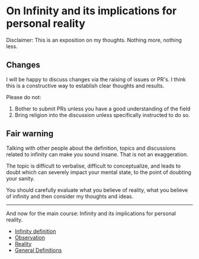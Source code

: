 # On Infinity and its implications for personal reality

Disclaimer: This is an exposition on my thoughts. Nothing more, nothing less.
 
## Changes

I will be happy to discuss changes via the raising of issues or PR's.
I think this is a constructive way to establish clear thoughts and results.

Please do not:
1. Bother to submit PRs unless you have a good understanding of the field
2. Bring religion into the discussion unless specifically instructed to do so.

## Fair warning
Talking with other people about the definition, topics and discussions related to infinity can make you sound insane. That is not an exaggeration. 

The topic is difficult to verbalise, difficult to conceptualize, and leads to doubt which can severely impact your mental state, to the point of doubting your sanity.

You should carefully evaluate what you believe of reality, what you believe of infinity and then consider my thoughts and ideas.
<hr />

And now for the main course: Infinity and its implications for personal reality.

* [Infinity definition](infnitity.md)
* [Observation](observation/observation.md)
* [Reality](reality/reality.md)
* [General Definitions](definitions.md)


